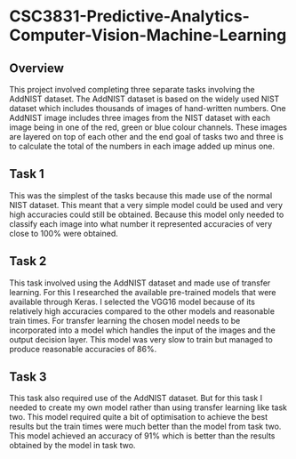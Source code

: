 # CSC3831-Predictive-Analytics-Computer-Vision-Machine-Learning
## Overview
This project involved completing three separate tasks involving the AddNIST dataset.
The AddNIST dataset is based on the widely used NIST dataset which includes thousands of images of hand-written numbers.
One AddNIST image includes three images from the NIST dataset with each image being in one of the red, green or blue colour channels.
These images are layered on top of each other and the end goal of tasks two and three is to calculate the total of the numbers in each image added up minus one.
## Task 1
This was the simplest of the tasks because this made use of the normal NIST dataset.
This meant that a very simple model could be used and very high accuracies could still be obtained.
Because this model only needed to classify each image into what number it represented accuracies of very close to 100% were obtained.
## Task 2
This task involved using the AddNIST dataset and made use of transfer learning.
For this I researched the available pre-trained models that were available through Keras.
I selected the VGG16 model because of its relatively high accuracies compared to the other models and reasonable train times.
For transfer learning the chosen model needs to be incorporated into a model which handles the input of the images and the output decision layer.
This model was very slow to train but managed to produce reasonable accuracies of 86%.
## Task 3
This task also required use of the AddNIST dataset.
But for this task I needed to create my own model rather than using transfer learning like task two.
This model required quite a bit of optimisation to achieve the best results but the train times were much better than the model from task two.
This model achieved an accuracy of 91% which is better than the results obtained by the model in task two.
